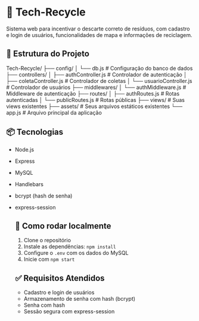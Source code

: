 # 🌱 Tech-Recycle

Sistema web para incentivar o descarte correto de resíduos, com cadastro e login de usuários, funcionalidades de mapa e informações de reciclagem.

## 📁 Estrutura do Projeto

Tech-Recycle/
├── config/
│ └── db.js # Configuração do banco de dados
├── controllers/
│ ├── authController.js # Controlador de autenticação
│ ├── coletaController.js # Controlador de coletas
│ └── usuarioController.js # Controlador de usuários
├── middlewares/
│ └── authMiddleware.js # Middleware de autenticação
├── routes/
│ ├── authRoutes.js # Rotas autenticadas
│ └── publicRoutes.js # Rotas públicas
├── views/ # Suas views existentes
├── assets/ # Seus arquivos estáticos existentes
└── app.js # Arquivo principal da aplicação

## 📦 Tecnologias

- Node.js
- Express
- MySQL
- Handlebars
- bcrypt (hash de senha)
- express-session

  ## 🚀 Como rodar localmente

  1. Clone o repositório
  2. Instale as dependências: `npm install`
  3. Configure o `.env` com os dados do MySQL
  4. Inicie com `npm start`

  ## ✅ Requisitos Atendidos

  - Cadastro e login de usuários
  - Armazenamento de senha com hash (bcrypt)
  - Senha com hash
  - Sessão segura com express-session
